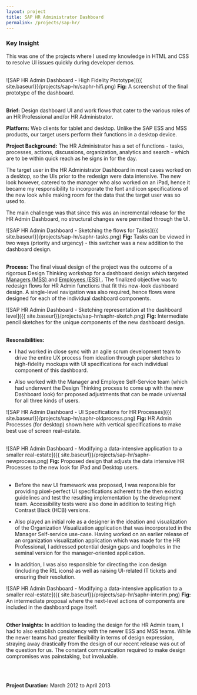 ```yaml
---
layout: project
title: SAP HR Administrator Dashboard
permalink: /projects/sap-hr/
---
```

<div class = "key-insight">
<h3 class = "key-insight">Key Insight</h3>
This was one of the projects where I used my knowledge in HTML and CSS to resolve UI issues quickly during developer demos.
</div>
<br />

![SAP HR Admin Dashboard - High Fidelity Prototype]({{ site.baseurl}}/projects/sap-hr/saphr-hifi.png)
<span class = "figure-description">
**Fig:** A screenshot of the final prototype of the dashboard.
</span><br /><br />

**Brief:** Design dashboard UI and work flows that cater to the various roles of an HR Professional and/or HR Administrator.

**Platform:** Web clients for tablet and desktop. Unlike the SAP ESS and MSS products, our target users perform their functions in a desktop device.

**Project Background:** The HR Administrator has a set of functions - tasks, processes, actions, discussions, organization, analytics and search - which are to be within quick reach as he signs in for the day.

The target user in the HR Administrator Dashboard in most cases worked on a desktop, so the UIs prior to the redesign were data intensive. The new look however, catered to the manager who also worked on an iPad, hence it became my responsibility to incorporate the font and icon specifications of the new look while making room for the data that the target user was so used to.

The main challenge was that since this was an incremental release for the HR Admin Dashboard, no structural changes were permitted through the UI.

![SAP HR Admin Dashboard - Sketching the flows for Tasks]({{ site.baseurl}}/projects/sap-hr/saphr-tasks.png)
<span class = "figure-description">
**Fig:** Tasks can be viewed in two ways (priority and urgency) - this switcher was a new addition to the dashboard design.
</span><br /><br />

**Process:** The final visual design of the project was the outcome of a rigorous Design Thinking workshop for a dashboard design which targeted
<a href="http://www.sap.com/solution/lob/hr/software/manager-self-service/index.html" class="underlined-link" target= "blank">
Managers (MSS)
<span class="fa fa-external-link no-underline"></span></a> and <a href="http://www.sap.com/solution/lob/hr/software/employee-self-service/index.html" class="underlined-link" target= "blank">
Employees (ESS)
<span class="fa fa-external-link no-underline"></span></a>. The finalized objective was to redesign flows for HR Admin functions that fit this new-look dashboard design. A single-level navigation was also required, hence flows were designed for each of the individual dashboard components.

![SAP HR Admin Dashboard - Sketching representation at the dashboard level]({{ site.baseurl}}/projects/sap-hr/saphr-sketch.png)
<span class = "figure-description">
**Fig:** Intermediate pencil sketches for the unique components of the new dashboard design.
</span><br /><br />

**Resonsibilities:**

* I had worked in close sync with an agile scrum development team to drive the entire UX process from ideation through paper sketches to high-fidelity mockups with UI specifications for each individual component of this dashboard.

* Also worked with the Manager and Employee Self-Service team (which had underwent the Design Thinking process to come up with the new Dashboard look) for proposed adjustments that can be made universal for all three kinds of users.

![SAP HR Admin Dashboard - UI Specifications for HR Processes]({{ site.baseurl}}/projects/sap-hr/saphr-oldprocess.png)
<span class = "figure-description">
**Fig:** HR Admin Processes (for desktop) shown here with vertical specifications to make best use of screen real-estate.
</span><br /><br />

![SAP HR Admin Dashboard - Modifying a data-intensive application to a smaller real-estate]({{ site.baseurl}}/projects/sap-hr/saphr-newprocess.png)
<span class = "figure-description">
**Fig:** Proposed design that adjusts the data intensive HR Processes to the new look for iPad and Desktop users.
</span><br /><br />

* Before the new UI framework was proposed, I was responsible for providing pixel-perfect UI specifications adherent to the then existing guidelines and test the resulting implementation by the development team. Accessibility tests were also done in addition to testing High Contrast Black (HCB) versions.

* Also played an initial role as a designer in the ideation and visualization of the Organization Visualization application that was incorporated in the Manager Self-service use-case. Having worked on an earlier release of an organization visualization application which was made for the HR Professional, I addressed potential design gaps and loopholes in the seminal version for the manager-oriented application.

* In addition, I was also responsible for directing the icon design (including the RtL icons) as well as raising UI-related IT tickets and ensuring their resolution.

![SAP HR Admin Dashboard - Modifying a data-intensive application to a smaller real-estate]({{ site.baseurl}}/projects/sap-hr/saphr-interim.png)
<span class = "figure-description">
**Fig:** An intermediate proposal where the next-level actions of components are included in the dashboard page itself.
</span><br /><br />

**Other Insights:** In addition to leading the design for the HR Admin team, I had to also establish consistency with the newer ESS and MSS teams. While the newer teams had greater flexibility in terms of design expression, straying away drastically from the design of our recent release was out of the question for us. The constant communication required to make design compromises was painstaking, but invaluable.

<br /><br />

**Project Duration:** March 2012 to April 2013
<br /><br />
<br /><br />
